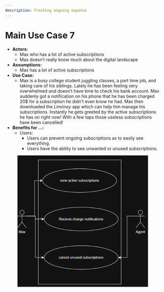 ```yaml
---
description: Tracking ongoing expense
---
```


# Main Use Case 7

* **Actors:**&#x20;
  * Max who has a lot of active subscriptions
  * Max doesn’t really know much about the digital landscape
* **Assumptions:**
  * &#x20;Max has a lot of active subscriptions
* **Use Case:**
  * Max is a busy college student juggling classes, a part time job, and taking care of his siblings. Lately he has been feeling very overwhelmed and doesn’t have time to check his bank account. Max suddenly got a notification on his phone that he has been charged 20$ for a subscription he didn’t even know he had. Max then downloaded the _Limóney_ app which can help him manage his subscriptions. Instantly he gets greeted by the active subscriptions he has on right now! With a few taps those useless subscriptions have been cancelled!
* **Benefits for ...:**
  * Users:
    * Users can prevent ongoing subscriptions as to easily see everything.
    * Users have the ability to see unwanted or unused subscriptions.

<figure><img src="../.gitbook/assets/image (12).png" alt=""><figcaption></figcaption></figure>
